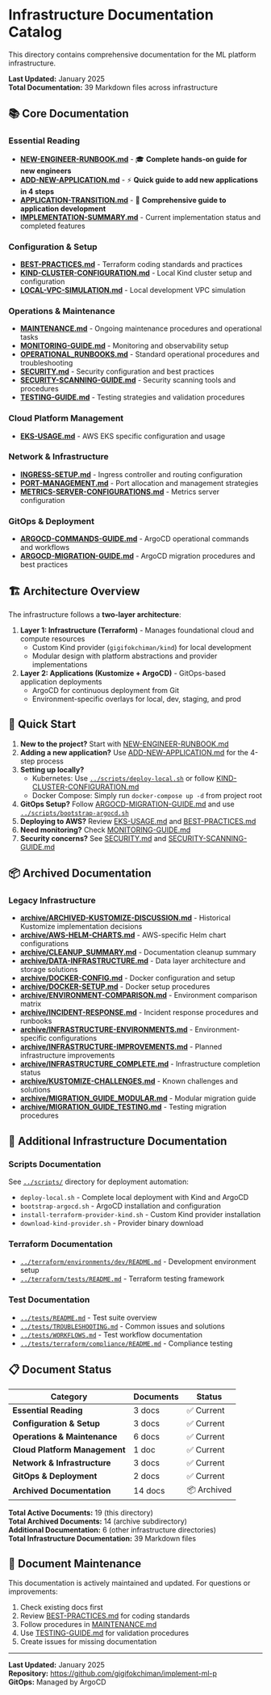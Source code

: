 # Infrastructure Documentation Catalog

This directory contains comprehensive documentation for the ML platform infrastructure.

**Last Updated:** January 2025  
**Total Documentation:** 39 Markdown files across infrastructure

## 📚 Core Documentation

### Essential Reading
- [**NEW-ENGINEER-RUNBOOK.md**](./NEW-ENGINEER-RUNBOOK.md) - 🎓 **Complete hands-on guide for new engineers**
- [**ADD-NEW-APPLICATION.md**](./ADD-NEW-APPLICATION.md) - ⚡ **Quick guide to add new applications in 4 steps**
- [**APPLICATION-TRANSITION.md**](./APPLICATION-TRANSITION.md) - 🚀 **Comprehensive guide to application development**
- [**IMPLEMENTATION-SUMMARY.md**](./IMPLEMENTATION-SUMMARY.md) - Current implementation status and completed features

### Configuration & Setup
- [**BEST-PRACTICES.md**](./BEST-PRACTICES.md) - Terraform coding standards and practices
- [**KIND-CLUSTER-CONFIGURATION.md**](./KIND-CLUSTER-CONFIGURATION.md) - Local Kind cluster setup and configuration
- [**LOCAL-VPC-SIMULATION.md**](./LOCAL-VPC-SIMULATION.md) - Local development VPC simulation

### Operations & Maintenance
- [**MAINTENANCE.md**](./MAINTENANCE.md) - Ongoing maintenance procedures and operational tasks
- [**MONITORING-GUIDE.md**](./MONITORING-GUIDE.md) - Monitoring and observability setup
- [**OPERATIONAL_RUNBOOKS.md**](./OPERATIONAL_RUNBOOKS.md) - Standard operational procedures and troubleshooting
- [**SECURITY.md**](./SECURITY.md) - Security configuration and best practices
- [**SECURITY-SCANNING-GUIDE.md**](./SECURITY-SCANNING-GUIDE.md) - Security scanning tools and procedures
- [**TESTING-GUIDE.md**](./TESTING-GUIDE.md) - Testing strategies and validation procedures

### Cloud Platform Management
- [**EKS-USAGE.md**](./EKS-USAGE.md) - AWS EKS specific configuration and usage

### Network & Infrastructure
- [**INGRESS-SETUP.md**](./INGRESS-SETUP.md) - Ingress controller and routing configuration
- [**PORT-MANAGEMENT.md**](./PORT-MANAGEMENT.md) - Port allocation and management strategies
- [**METRICS-SERVER-CONFIGURATIONS.md**](./METRICS-SERVER-CONFIGURATIONS.md) - Metrics server configuration

### GitOps & Deployment
- [**ARGOCD-COMMANDS-GUIDE.md**](./ARGOCD-COMMANDS-GUIDE.md) - ArgoCD operational commands and workflows
- [**ARGOCD-MIGRATION-GUIDE.md**](./ARGOCD-MIGRATION-GUIDE.md) - ArgoCD migration procedures and best practices

## 🏗️ Architecture Overview

The infrastructure follows a **two-layer architecture**:

1. **Layer 1: Infrastructure (Terraform)** - Manages foundational cloud and compute resources
    - Custom Kind provider (`gigifokchiman/kind`) for local development
    - Modular design with platform abstractions and provider implementations
2. **Layer 2: Applications (Kustomize + ArgoCD)** - GitOps-based application deployments
    - ArgoCD for continuous deployment from Git
    - Environment-specific overlays for local, dev, staging, and prod

## 🚀 Quick Start

1. **New to the project?** Start with [NEW-ENGINEER-RUNBOOK.md](./NEW-ENGINEER-RUNBOOK.md)
2. **Adding a new application?** Use [ADD-NEW-APPLICATION.md](./ADD-NEW-APPLICATION.md) for the 4-step process
3. **Setting up locally?**
    - Kubernetes: Use [`../scripts/deploy-local.sh`](../scripts/deploy-local.sh) or
      follow [KIND-CLUSTER-CONFIGURATION.md](./KIND-CLUSTER-CONFIGURATION.md)
    - Docker Compose: Simply run `docker-compose up -d` from project root
4. **GitOps Setup?** Follow [ARGOCD-MIGRATION-GUIDE.md](./ARGOCD-MIGRATION-GUIDE.md) and use [
   `../scripts/bootstrap-argocd.sh`](../scripts/bootstrap-argocd.sh)
5. **Deploying to AWS?** Review [EKS-USAGE.md](./EKS-USAGE.md) and [BEST-PRACTICES.md](./BEST-PRACTICES.md)
6. **Need monitoring?** Check [MONITORING-GUIDE.md](./MONITORING-GUIDE.md)
7. **Security concerns?** See [SECURITY.md](./SECURITY.md)
   and [SECURITY-SCANNING-GUIDE.md](./SECURITY-SCANNING-GUIDE.md)

## 📦 Archived Documentation

### Legacy Infrastructure
- [**archive/ARCHIVED-KUSTOMIZE-DISCUSSION.md**](./archive/ARCHIVED-KUSTOMIZE-DISCUSSION.md) - Historical Kustomize implementation decisions
- [**archive/AWS-HELM-CHARTS.md**](./archive/AWS-HELM-CHARTS.md) - AWS-specific Helm chart configurations
- [**archive/CLEANUP_SUMMARY.md**](./archive/CLEANUP_SUMMARY.md) - Documentation cleanup summary
- [**archive/DATA-INFRASTRUCTURE.md**](./archive/DATA-INFRASTRUCTURE.md) - Data layer architecture and storage solutions
- [**archive/DOCKER-CONFIG.md**](./archive/DOCKER-CONFIG.md) - Docker configuration and setup
- [**archive/DOCKER-SETUP.md**](./archive/DOCKER-SETUP.md) - Docker setup procedures
- [**archive/ENVIRONMENT-COMPARISON.md**](./archive/ENVIRONMENT-COMPARISON.md) - Environment comparison matrix
- [**archive/INCIDENT-RESPONSE.md**](./archive/INCIDENT-RESPONSE.md) - Incident response procedures and runbooks
- [**archive/INFRASTRUCTURE-ENVIRONMENTS.md**](./archive/INFRASTRUCTURE-ENVIRONMENTS.md) - Environment-specific configurations
- [**archive/INFRASTRUCTURE-IMPROVEMENTS.md**](./archive/INFRASTRUCTURE-IMPROVEMENTS.md) - Planned infrastructure improvements
- [**archive/INFRASTRUCTURE_COMPLETE.md**](./archive/INFRASTRUCTURE_COMPLETE.md) - Infrastructure completion status
- [**archive/KUSTOMIZE-CHALLENGES.md**](./archive/KUSTOMIZE-CHALLENGES.md) - Known challenges and solutions
- [**archive/MIGRATION_GUIDE_MODULAR.md**](./archive/MIGRATION_GUIDE_MODULAR.md) - Modular migration guide
- [**archive/MIGRATION_GUIDE_TESTING.md**](./archive/MIGRATION_GUIDE_TESTING.md) - Testing migration procedures

## 📂 Additional Infrastructure Documentation

### Scripts Documentation

See [`../scripts/`](../scripts/) directory for deployment automation:

- `deploy-local.sh` - Complete local deployment with Kind and ArgoCD
- `bootstrap-argocd.sh` - ArgoCD installation and configuration
- `install-terraform-provider-kind.sh` - Custom Kind provider installation
- `download-kind-provider.sh` - Provider binary download

### Terraform Documentation

- [`../terraform/environments/dev/README.md`](../terraform/environments/dev/README.md) - Development environment setup
- [`../terraform/tests/README.md`](../terraform/tests/README.md) - Terraform testing framework

### Test Documentation

- [`../tests/README.md`](../tests/README.md) - Test suite overview
- [`../tests/TROUBLESHOOTING.md`](TROUBLESHOOTING.md) - Common issues and solutions
- [`../tests/WORKFLOWS.md`](WORKFLOWS.md) - Test workflow documentation
- [`../tests/terraform/compliance/README.md`](../tests/terraform/compliance/README.md) - Compliance testing

## 📋 Document Status

| Category | Documents | Status |
|----------|-----------|---------|
| **Essential Reading** | 3 docs | ✅ Current |
| **Configuration & Setup** | 3 docs | ✅ Current |
| **Operations & Maintenance** | 6 docs | ✅ Current |
| **Cloud Platform Management** | 1 doc | ✅ Current |
| **Network & Infrastructure** | 3 docs | ✅ Current |
| **GitOps & Deployment** | 2 docs | ✅ Current |
| **Archived Documentation** | 14 docs | 📦 Archived |

**Total Active Documents:** 19 (this directory)  
**Total Archived Documents:** 14 (archive subdirectory)  
**Additional Documentation:** 6 (other infrastructure directories)  
**Total Infrastructure Documentation:** 39 Markdown files

## 🎯 Document Maintenance

This documentation is actively maintained and updated. For questions or improvements:

1. Check existing docs first
2. Review [BEST-PRACTICES.md](./BEST-PRACTICES.md) for coding standards
3. Follow procedures in [MAINTENANCE.md](./MAINTENANCE.md)
4. Use [TESTING-GUIDE.md](./TESTING-GUIDE.md) for validation procedures
5. Create issues for missing documentation

---

**Last Updated:** January 2025  
**Repository:** https://github.com/gigifokchiman/implement-ml-p  
**GitOps:** Managed by ArgoCD
